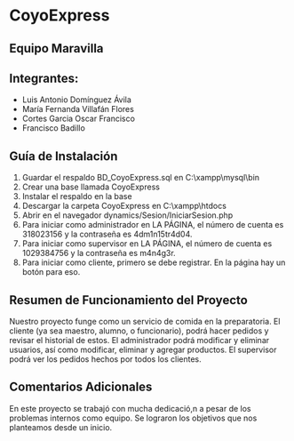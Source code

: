 # CoyoExpress
## Equipo Maravilla
## Integrantes:
* Luis Antonio Domínguez Ávila
* María Fernanda Villafán Flores
* Cortes Garcia Oscar Francisco
* Francisco Badillo
## Guía de Instalación
1. Guardar el respaldo BD_CoyoExpress.sql en C:\xampp\mysql\bin
2. Crear una base llamada CoyoExpress
3. Instalar el respaldo en la base
4. Descargar la carpeta CoyoExpress en C:\xampp\htdocs
5. Abrir en el navegador dynamics/Sesion/IniciarSesion.php
6. Para iniciar como administrador en LA PÁGINA, el número de cuenta es 318023156 y la contraseña es 4dm1n15tr4d04.
7. Para iniciar como supervisor en LA PÁGINA, el número de cuenta es 1029384756 y la contraseña es m4n4g3r.
8. Para iniciar como cliente, primero se debe registrar. En la página hay un botón para eso.
## Resumen de Funcionamiento del Proyecto
Nuestro proyecto funge como un servicio de comida en la preparatoria. El cliente (ya sea maestro, alumno, o funcionario), podrá hacer pedidos y revisar el historial de estos. El administrador podrá modificar y eliminar usuarios, así como modificar, eliminar y agregar productos. El supervisor podrá ver los pedidos hechos por todos los clientes.
## Comentarios Adicionales
En este proyecto se trabajó con mucha dedicació,n a pesar de los problemas internos como equipo. Se lograron los objetivos que nos planteamos desde un inicio. 
